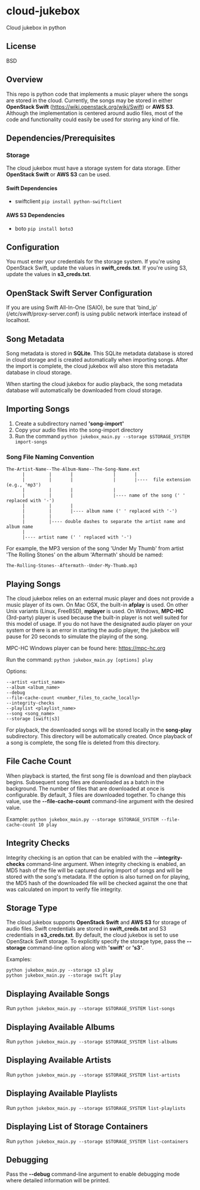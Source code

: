 cloud-jukebox
=============

Cloud jukebox in python

License
-------
BSD

Overview
--------
This repo is python code that implements a music player where the songs are stored
in the cloud. Currently, the songs may be stored in either **OpenStack Swift**
(https://wiki.openstack.org/wiki/Swift) or **AWS S3**. Although the implementation
is centered around audio files, most of the code and functionality could easily
be used for storing any kind of file.

Dependencies/Prerequisites
--------------------------
### Storage
The cloud jukebox must have a storage system for data storage. Either **OpenStack Swift**
or **AWS S3** can be used.

#### Swift Dependencies
* swiftclient  `pip install python-swiftclient`

#### AWS S3 Dependencies
* boto  `pip install boto3`

Configuration
-------------
You must enter your credentials for the storage system. If you're using OpenStack Swift, update
the values in **swift_creds.txt**.  If you're using S3, update the values in **s3_creds.txt**.

OpenStack Swift Server Configuration
------------------------------------
If you are using Swift All-In-One (SAIO), be sure that 'bind_ip' (/etc/swift/proxy-server.conf) is using public network interface instead of localhost.

Song Metadata
-------------
Song metadata is stored in **SQLite**. This SQLite metadata database is stored in cloud
storage and is created automatically when importing songs. After the import is
complete, the cloud jukebox will also store this metadata database in cloud storage.

When starting the cloud jukebox for audio playback, the song metadata database will
automatically be downloaded from cloud storage.

Importing Songs
---------------
1. Create a subdirectory named **'song-import'**
2. Copy your audio files into the song-import directory
3. Run the command `python jukebox_main.py --storage $STORAGE_SYSTEM import-songs`

### Song File Naming Convention

    The-Artist-Name--The-Album-Name--The-Song-Name.ext
          |         |       |               |       |
          |         |       |               |       |----  file extension (e.g., 'mp3')
          |         |       |               |
          |         |       |               |---- name of the song (' ' replaced with '-')
          |         |       |
          |         |       |---- album name (' ' replaced with '-')
          |         |
          |         |---- double dashes to separate the artist name and album name
          |
          |---- artist name (' ' replaced with '-')

For example, the MP3 version of the song 'Under My Thumb' from artist 'The Rolling Stones' on the album 'Aftermath' should be named:

`The-Rolling-Stones--Aftermath--Under-My-Thumb.mp3`

Playing Songs
-------------
The cloud jukebox relies on an external music player and does not provide a music player
of its own.  On Mac OSX, the built-in **afplay** is used. On other Unix variants (Linux,
FreeBSD), **mplayer** is used.  On Windows, **MPC-HC** (3rd-party) player is used because
the built-in player is not well suited for this model of usage. If you do not have the
designated audio player on your system or there is an error in starting the audio player,
the jukebox will pause for 20 seconds to simulate the playing of the song.

MPC-HC Windows player can be found here: https://mpc-hc.org

Run the command: `python jukebox_main.py [options] play`

Options:

    --artist <artist_name>
    --album <album_name>
    --debug
    --file-cache-count <number_files_to_cache_locally>
    --integrity-checks
    --playlist <playlist_name>
    --song <song_name>
    --storage [swift|s3]

For playback, the downloaded songs will be stored locally in the **song-play** subdirectory. This
directory will be automatically created. Once playback of a song is complete, the song file is
deleted from this directory.

File Cache Count
----------------
When playback is started, the first song file is download and then playback begins.  Subsequent
song files are downloaded as a batch in the background. The number of files that are downloaded
at once is configurable. By default, 3 files are downloaded together. To change this value, use
the **--file-cache-count** command-line argument with the desired value.

Example: `python jukebox_main.py --storage $STORAGE_SYSTEM --file-cache-count 10 play`

Integrity Checks
----------------
Integrity checking is an option that can be enabled with the **--integrity-checks** command-line
argument. When integrity checking is enabled, an MD5 hash of the file will be captured during
import of songs and will be stored with the song's metadata. If the option is also turned on
for playing, the MD5 hash of the downloaded file will be checked against the one that was
calculated on import to verify file integrity.

Storage Type
------------
The cloud jukebox supports **OpenStack Swift** and **AWS S3** for storage of audio files.
Swift credentials are stored in **swift_creds.txt** and S3 credentials in **s3_creds.txt**. 
By default, the cloud jukebox is set to use OpenStack Swift storage.  To explicitly specify
the storage type, pass the **--storage** command-line option along with **'swift'** or **'s3'**.

Examples:

    python jukebox_main.py --storage s3 play
    python jukebox_main.py --storage swift play

Displaying Available Songs
----------------------
Run `python jukebox_main.py --storage $STORAGE_SYSTEM list-songs`

Displaying Available Albums
----------------------
Run `python jukebox_main.py --storage $STORAGE_SYSTEM list-albums`

Displaying Available Artists
----------------------
Run `python jukebox_main.py --storage $STORAGE_SYSTEM list-artists`

Displaying Available Playlists
----------------------
Run `python jukebox_main.py --storage $STORAGE_SYSTEM list-playlists`

Displaying List of Storage Containers
-------------------------------------
Run `python jukebox_main.py --storage $STORAGE_SYSTEM list-containers`

Debugging
---------
Pass the **--debug** command-line argument to enable debugging mode where detailed information
will be printed.
